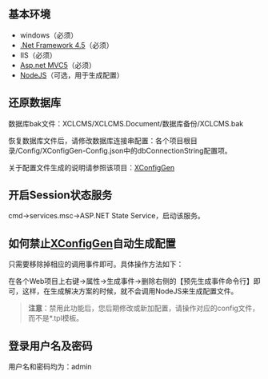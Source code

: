 ## 基本环境 ##

- windows（必须）
- [.Net Framework 4.5](https://www.microsoft.com/zh-cn/download/details.aspx?id=30653)（必须）
- IIS（必须）
- [Asp.net MVC5](https://www.asp.net/mvc/mvc5)（必须）
- [NodeJS](https://nodejs.org/zh-cn/)（可选，用于生成配置）

## 还原数据库 ##

数据库bak文件：XCLCMS/XCLCMS.Document/数据库备份/XCLCMS.bak

恢复数据库文件后，请修改数据库连接串配置：各个项目根目录/Config/XConfigGen-Config.json中的dbConnectionString配置项。

关于配置文件生成的说明请参照该项目：[XConfigGen](https://github.com/xucongli1989/XConfigGen)

## 开启Session状态服务 ##

cmd->services.msc->ASP.NET State Service，启动该服务。

## 如何禁止[XConfigGen](https://github.com/xucongli1989/XConfigGen)自动生成配置 ##

只需要移除掉相应的调用事件即可。具体操作方法如下：

在各个Web项目上右键->属性->生成事件->删除右侧的【预先生成事件命令行】即可，这样，在生成解决方案的时候，就不会调用NodeJS来生成配置文件。

> **注意**：禁用此功能后，您后期修改或新加配置，请操作对应的config文件，而不是*.tpl模板。

## 登录用户名及密码 ##

用户名和密码均为：admin


